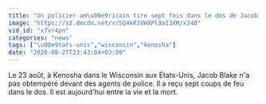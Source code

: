 ```yaml
---
title: "Un policier am\u00e9ricain tire sept fois dans le dos de Jacob Blake devant ses enfants"
image: "https://s2.dmcdn.net/v/SQ4kR1VHXPl3aI3XM/x240"
vid_id: "x7vr4pn"
categories: "news"
tags: ["\u00e9tats-unis","wisconsin","kenosha"]
date: "2020-08-27T23:43:04+03:00"
---
```

Le 23 août, à Kenosha dans le Wisconsin  aux États-Unis, Jacob Blake n'a pas obtempéré devant des agents de police. Il a reçu sept coups de feu dans le dos. Il est aujourd'hui entre la vie et la mort.
